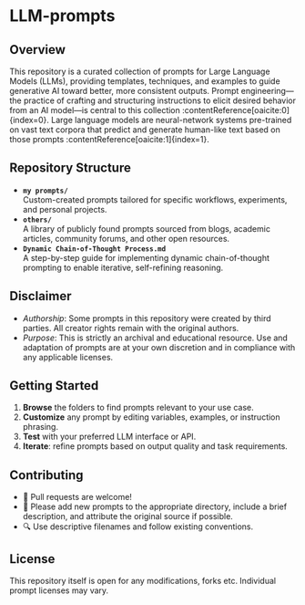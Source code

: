 # LLM-prompts

## Overview  
This repository is a curated collection of prompts for Large Language Models (LLMs), providing templates, techniques, and examples to guide generative AI toward better, more consistent outputs. Prompt engineering—the practice of crafting and structuring instructions to elicit desired behavior from an AI model—is central to this collection :contentReference[oaicite:0]{index=0}. Large language models are neural-network systems pre-trained on vast text corpora that predict and generate human-like text based on those prompts :contentReference[oaicite:1]{index=1}.

## Repository Structure  
- **`my prompts/`**  
  Custom-created prompts tailored for specific workflows, experiments, and personal projects.  
- **`others/`**  
  A library of publicly found prompts sourced from blogs, academic articles, community forums, and other open resources.  
- **`Dynamic Chain-of-Thought Process.md`**  
  A step-by-step guide for implementing dynamic chain-of-thought prompting to enable iterative, self-refining reasoning.

## Disclaimer  
- *Authorship*: Some prompts in this repository were created by third parties. All creator rights remain with the original authors.  
- *Purpose*: This is strictly an archival and educational resource. Use and adaptation of prompts are at your own discretion and in compliance with any applicable licenses.

## Getting Started  
1. **Browse** the folders to find prompts relevant to your use case.  
2. **Customize** any prompt by editing variables, examples, or instruction phrasing.  
3. **Test** with your preferred LLM interface or API.  
4. **Iterate**: refine prompts based on output quality and task requirements.

## Contributing  
- 🎉 Pull requests are welcome!  
- 📑 Please add new prompts to the appropriate directory, include a brief description, and attribute the original source if possible.  
- 🔍 Use descriptive filenames and follow existing conventions.

## License  
This repository itself is open for any modifications, forks etc. Individual prompt licenses may vary.
